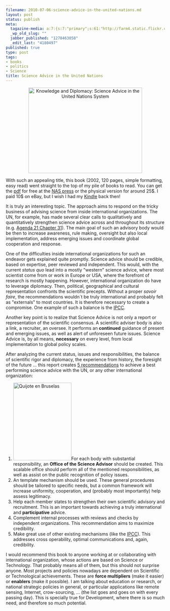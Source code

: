 ```yaml
--- 
filename: 2010-07-06-science-advice-in-the-united-nations.md
layout: post
status: publish
meta: 
  tagazine-media: a:7:{s:7:"primary";s:61:"http://farm4.static.flickr.com/3545/3353266191_f72823e07e.jpg";s:6:"images";a:2:{s:61:"http://farm5.static.flickr.com/4079/4769862694_f2a7cc78f3.jpg";a:6:{s:8:"file_url";s:61:"http://farm5.static.flickr.com/4079/4769862694_f2a7cc78f3.jpg";s:5:"width";s:3:"500";s:6:"height";s:3:"375";s:4:"type";s:5:"image";s:4:"area";s:6:"187500";s:9:"file_path";s:0:"";}s:61:"http://farm4.static.flickr.com/3545/3353266191_f72823e07e.jpg";a:6:{s:8:"file_url";s:61:"http://farm4.static.flickr.com/3545/3353266191_f72823e07e.jpg";s:5:"width";s:3:"375";s:6:"height";s:3:"500";s:4:"type";s:5:"image";s:4:"area";s:6:"187500";s:9:"file_path";s:0:"";}}s:6:"videos";a:0:{}s:11:"image_count";s:1:"2";s:6:"author";s:7:"4180497";s:7:"blog_id";s:7:"8438084";s:9:"mod_stamp";s:19:"2010-07-22 17:45:25";}
  _wp_old_slug: ""
  jabber_published: "1278463058"
  _edit_last: "4180497"
published: true
type: post
tags: 
- books
- politics
- Science
title: Science Advice in the United Nations
---
```

<p style="text-align:center;"><a title="Knowledge and Diplomacy: Science Advice in the United Nations System by brunosan, on Flickr" href="http://www.flickr.com/photos/nasonurb/4769862694/"><img class="aligncenter" src="http://farm5.static.flickr.com/4079/4769862694_f2a7cc78f3.jpg" alt="Knowledge and Diplomacy: Science Advice in the United Nations System" width="360" height="270" /></a></p>
With such an appealing title, this book (2002, 120 pages, simple formatting, easy read) went straight to the top of my pile of books to read. You can get the <a href="http://cart.nap.edu/cart/deliver.cgi?record_id=10577">pdf</a> for free at the <a href="http://www.nap.edu/catalog.php?record_id=10577">NAS press</a> or the physical version for around 25$. I paid 10$ on eBay, but I wish I had my <a href="http://www.flickr.com/photos/azugaldia/4429651017/">Kindle</a> back then!

It is truly an interesting topic. The approach aims to respond on the tricky business of advising science from inside international organizations. The UN, for example, has made several clear calls to qualitatively and quantitatively strengthen science advice across and throughout its structure (e.g. <a href="http://www.un.org/esa/dsd/agenda21/res_agenda21_31.shtml">Agenda 21 Chapter 31</a>). The main goal of such an advisory body would be then to increase awareness, rule making, oversight but also local implementation, address emerging issues and coordinate global cooperation and response.

<!--more-->One of the difficulties inside international organizations for such an endeavor gets explained quite promptly. Science advice should be credible, based on expertise, peer reviewed and independent. This would, with the current<em> status quo</em> lead into a mostly "western" science advice, where most scientist come from or work in Europe or USA, where the forefront of research is mostly happening. However, international organization do have to leverage diplomacy. Then, political, geographical and cultural representation confronts the scientific precepts. Without a proper <em>savoir faire</em>, the recommendations wouldn´t be truly international and probably felt as "externals" to most countries. It is therefore necessary to create a compromise. One example of such a balance is the <a href="http://www.ipcc.ch/">IPCC</a>.

Another key point is to realize that Science Advice is not only a report or representation of the scientific consensus. A scientific adviser body is also a link, a recruiter, an oversee. It performs an <strong>continued</strong> guidance of present and emerging issues, as well as alert of unforeseen future issues. Science Advice is, by all means, <strong>necessary</strong> on every level, from local implementation to global policy scales.

After analyzing the current status, issues and responsibilities, the balance of scientific rigor and diplomacy, the experience from history, the foresight of the future … this report creates <a href="http://books.nap.edu/openbook.php?record_id=10577&amp;page=57">5 recommendations</a> to achieve a best performing science advice with the UN, or any other international organization:
<ol>
	<li><a href="http://www.flickr.com/photos/nasonurb/3353266191/in/set-72157615248192640/"><img class="alignright" src="http://farm4.static.flickr.com/3545/3353266191_f72823e07e.jpg" alt="Quijote en Bruselas" width="184" height="245" /></a>For each body with substantial responsibility, an <strong>Office of the Science Advisor</strong> should be created. This scalable office should perform all of the mentioned responsibilities, as well as assist on the public recognition of policy issues.</li>
	<li>An template mechanism should be used. These general procedures should be tailored to specific needs, but a common framework will increase uniformity, cooperation, and (probably most importantly) help assess legitimacy.</li>
	<li>Help each member states to strengthen their own scientific advisory and recruitment. This is an important towards achieving a truly international and <strong>participative</strong> advice.</li>
	<li>Complement internal processes with reviews and checks by independent organizations. This recommendation aims to maximize credibility.</li>
	<li>Make great use of other existing mechanisms (like the <a href="http://www.ipcc.ch/">IPCC</a>). This addresses cross operability, optimal communications and, again, credibility.</li>
</ol>
I would recommend this book to anyone working at or collaborating with international organization, whose actions are based on Science or Technology. That probably means all of them, but this should not surprise anyone. Most projects and policies nowadays are dependent on Scientific or Technological achievements. These are <strong>force multipliers</strong> (make it easier) or <strong>enablers</strong> (make it possible). I am talking about education or research, or national strategic policies in general, or particular applications like remote sensing, Internet, crow-sourcing, … (the list goes and goes on with every passing day). This is specially true for Development, where there is so much need, and therefore so much potential.
